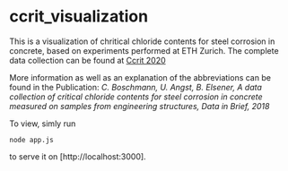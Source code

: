 # ccrit_visualization
This is a visualization of chritical chloride contents for steel corrosion in concrete, 
based on experiments performed at ETH Zurich. 
The complete data collection can be found at 
[Ccrit 2020]("https://www.research-collection.ethz.ch/handle/20.500.11850/282371")

More information as well as an explanation of the abbreviations can be found in the Publication: *C. Boschmann, U. Angst, B. Elsener, A data collection of critical chloride contents for steel corrosion in concrete measured on samples from engineering structures, Data in Brief, 2018*

To view, simly run

`node app.js` 

to serve it on [http://localhost:3000].
